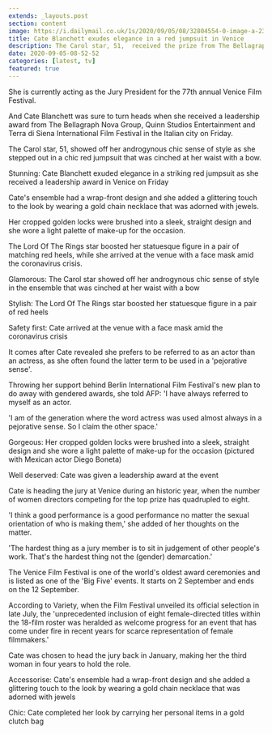 ```yaml
---
extends: _layouts.post
section: content
image: https://i.dailymail.co.uk/1s/2020/09/05/08/32804554-0-image-a-23_1599291246721.jpg 
title: Cate Blanchett exudes elegance in a red jumpsuit in Venice 
description: The Carol star, 51,  received the prize from The Bellagraph Nova Group, Quinn Studios Entertainment and Terra di Siena International Film Festival in Venice on Friday. 
date: 2020-09-05-08-52-52 
categories: [latest, tv] 
featured: true 
--- 
```

She is currently acting as the Jury President for the 77th annual Venice Film Festival.

And Cate Blanchett was sure to turn heads when she received a leadership award from The Bellagraph Nova Group, Quinn Studios Entertainment and Terra di Siena International Film Festival in the Italian city on Friday.

The Carol star, 51, showed off her androgynous chic sense of style as she stepped out in a chic red jumpsuit that was cinched at her waist with a bow.

Stunning: Cate Blanchett exuded elegance in a striking red jumpsuit as she received a leadership award in Venice on Friday

Cate's ensemble had a wrap-front design and she added a glittering touch to the look by wearing a gold chain necklace that was adorned with jewels. 

Her cropped golden locks were brushed into a sleek, straight design and she wore a light palette of make-up for the occasion. 

The Lord Of The Rings star boosted her statuesque figure in a pair of matching red heels, while she arrived at the venue with a face mask amid the coronavirus crisis. 

Glamorous: The Carol star showed off her androgynous chic sense of style in the ensemble that was cinched at her waist with a bow

Stylish: The Lord Of The Rings star boosted her statuesque figure in a pair of red heels

Safety first: Cate arrived at the venue with a face mask amid the coronavirus crisis

It comes after Cate revealed she prefers to be referred to as an actor than an actress, as she often found the latter term to be used in a 'pejorative sense'. 

Throwing her support behind Berlin International Film Festival's new plan to do away with gendered awards, she told AFP: 'I have always referred to myself as an actor. 

'I am of the generation where the word actress was used almost always in a pejorative sense. So I claim the other space.'  

Gorgeous: Her cropped golden locks were brushed into a sleek, straight design and she wore a light palette of make-up for the occasion (pictured with Mexican actor Diego Boneta)

Well deserved: Cate was given a leadership award at the event

 Cate is heading the jury at Venice during an historic year, when the number of women directors competing for the top prize has quadrupled to eight.

'I think a good performance is a good performance no matter the sexual orientation of who is making them,' she added of her thoughts on the matter.

'The hardest thing as a jury member is to sit in judgement of other people's work. That's the hardest thing not the (gender) demarcation.' 

The Venice Film Festival is one of the world's oldest award ceremonies and is listed as one of the 'Big Five' events. It starts on 2 September and ends on the 12 September.

According to Variety, when the Film Festival unveiled its official selection in late July, the 'unprecedented inclusion of eight female-directed titles within the 18-film roster was heralded as welcome progress for an event that has come under fire in recent years for scarce representation of female filmmakers.'

Cate was chosen to head the jury back in January, making her the third woman in four years to hold the role.

Accessorise: Cate's ensemble had a wrap-front design and she added a glittering touch to the look by wearing a gold chain necklace that was adorned with jewels

Chic: Cate completed her look by carrying her personal items in a gold clutch bag

